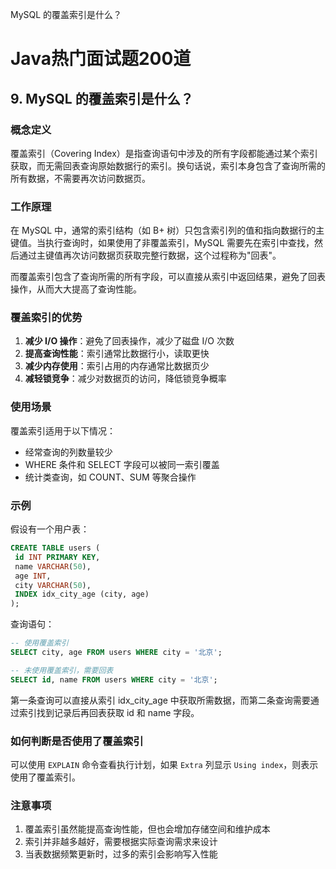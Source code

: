 MySQL 的覆盖索引是什么？

# Java热门面试题200道

## 9. MySQL 的覆盖索引是什么？

### 概念定义

覆盖索引（Covering Index）是指查询语句中涉及的所有字段都能通过某个索引获取，而无需回表查询原始数据行的索引。换句话说，索引本身包含了查询所需的所有数据，不需要再次访问数据页。

### 工作原理

在 MySQL 中，通常的索引结构（如 B+ 树）只包含索引列的值和指向数据行的主键值。当执行查询时，如果使用了非覆盖索引，MySQL 需要先在索引中查找，然后通过主键值再次访问数据页获取完整行数据，这个过程称为"回表"。

而覆盖索引包含了查询所需的所有字段，可以直接从索引中返回结果，避免了回表操作，从而大大提高了查询性能。

### 覆盖索引的优势

1. **减少 I/O 操作**：避免了回表操作，减少了磁盘 I/O 次数
2. **提高查询性能**：索引通常比数据行小，读取更快
3. **减少内存使用**：索引占用的内存通常比数据页少
4. **减轻锁竞争**：减少对数据页的访问，降低锁竞争概率

### 使用场景

覆盖索引适用于以下情况：
- 经常查询的列数量较少
- WHERE 条件和 SELECT 字段可以被同一索引覆盖
- 统计类查询，如 COUNT、SUM 等聚合操作

### 示例

假设有一个用户表：

``` sql
CREATE TABLE users (
 id INT PRIMARY KEY, 
 name VARCHAR(50), 
 age INT,
 city VARCHAR(50),
 INDEX idx_city_age (city, age) 
);


```



查询语句：
``` sql
-- 使用覆盖索引
SELECT city, age FROM users WHERE city = '北京';

-- 未使用覆盖索引，需要回表
SELECT id, name FROM users WHERE city = '北京';

```



第一条查询可以直接从索引 idx_city_age 中获取所需数据，而第二条查询需要通过索引找到记录后再回表获取 id 和 name 字段。

### 如何判断是否使用了覆盖索引

可以使用 `EXPLAIN` 命令查看执行计划，如果 `Extra` 列显示 `Using index`，则表示使用了覆盖索引。

### 注意事项

1. 覆盖索引虽然能提高查询性能，但也会增加存储空间和维护成本
2. 索引并非越多越好，需要根据实际查询需求来设计
3. 当表数据频繁更新时，过多的索引会影响写入性能
